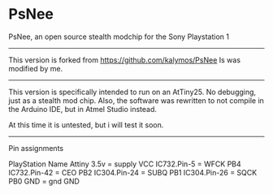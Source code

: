 # PsNee

PsNee, an open source stealth modchip for the Sony Playstation 1 

---------------------------------------
This version is forked from
https://github.com/kalymos/PsNee
Is was modified by me.

-------------------------------------------------

This version is specifically intended to run on an AtTiny25. No debugging, just as a stealth mod chip.
Also, the software was rewritten to not compile in the Arduino IDE, but in Atmel Studio instead.

At this time it is untested, but i will test it soon.

-----------------------------------------------------
Pin assignments

PlayStation    Name        Attiny
3.5v           = supply    VCC
IC732.Pin-5    = WFCK      PB4     
IC732.Pin-42   = CEO       PB2
IC304.Pin-24   = SUBQ      PB1
IC304.Pin-26   = SQCK      PB0
GND            = gnd       GND
